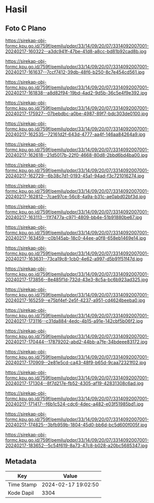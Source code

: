 # Hasil

## Foto C Plano

https://sirekap-obj-formc.kpu.go.id/759f/pemilu/pdpr/33/14/09/20/07/3314092007001-20240217-160322--a3dc941f-47be-41d8-a8cc-bd81b92cad8b.jpg

https://sirekap-obj-formc.kpu.go.id/759f/pemilu/pdpr/33/14/09/20/07/3314092007001-20240217-161637--7ccf7412-39db-48f6-b250-8c7e454cd561.jpg

https://sirekap-obj-formc.kpu.go.id/759f/pemilu/pdpr/33/14/09/20/07/3314092007001-20240217-161838--a8d82f94-19bd-4ad2-9d5b-36c5e4f9e392.jpg

https://sirekap-obj-formc.kpu.go.id/759f/pemilu/pdpr/33/14/09/20/07/3314092007001-20240217-175927--07bebdbc-a0be-4987-89f7-bdc303de0100.jpg

https://sirekap-obj-formc.kpu.go.id/759f/pemilu/pdpr/33/14/09/20/07/3314092007001-20240217-162535--72161d2f-643d-4777-aa4f-146aa84264a9.jpg

https://sirekap-obj-formc.kpu.go.id/759f/pemilu/pdpr/33/14/09/20/07/3314092007001-20240217-162618--21d5017b-22f0-4668-80d8-2bbd6bd4ba00.jpg

https://sirekap-obj-formc.kpu.go.id/759f/pemilu/pdpr/33/14/09/20/07/3314092007001-20240217-162729--6b38c7d1-0193-45a1-94ad-f3c721016274.jpg

https://sirekap-obj-formc.kpu.go.id/759f/pemilu/pdpr/33/14/09/20/07/3314092007001-20240217-162812--7cae97ce-56c8-4a9a-b31c-ae0abd02bf3d.jpg

https://sirekap-obj-formc.kpu.go.id/759f/pemilu/pdpr/33/14/09/20/07/3314092007001-20240217-163113--11f7477a-c971-4809-bb4e-51b91880be67.jpg

https://sirekap-obj-formc.kpu.go.id/759f/pemilu/pdpr/33/14/09/20/07/3314092007001-20240217-163459--c0b145ab-18c0-44ee-a0f8-658eb1469e14.jpg

https://sirekap-obj-formc.kpu.go.id/759f/pemilu/pdpr/33/14/09/20/07/3314092007001-20240217-163631--73ca19c8-1cb0-4e62-a997-d5b91f51f47d.jpg

https://sirekap-obj-formc.kpu.go.id/759f/pemilu/pdpr/33/14/09/20/07/3314092007001-20240217-173856--8e485f1d-732d-43e3-8c5a-bc6b923ad325.jpg

https://sirekap-obj-formc.kpu.go.id/759f/pemilu/pdpr/33/14/09/20/07/3314092007001-20240217-165259--e75bf4ef-2e5f-4237-a951-cd4624beeba0.jpg

https://sirekap-obj-formc.kpu.go.id/759f/pemilu/pdpr/33/14/09/20/07/3314092007001-20240217-173116--c31da884-4edc-4b15-a91e-142cbf5b06f2.jpg

https://sirekap-obj-formc.kpu.go.id/759f/pemilu/pdpr/33/14/09/20/07/3314092007001-20240217-170444--17879202-abd2-44bb-a7fe-34bdeee83172.jpg

https://sirekap-obj-formc.kpu.go.id/759f/pemilu/pdpr/33/14/09/20/07/3314092007001-20240217-170909--2e81e5cd-ca43-48f9-b65d-9caa72321f02.jpg

https://sirekap-obj-formc.kpu.go.id/759f/pemilu/pdpr/33/14/09/20/07/3314092007001-20240217-171304--8f7d217e-fb52-4305-af19-42831308c6ad.jpg

https://sirekap-obj-formc.kpu.go.id/759f/pemilu/pdpr/33/14/09/20/07/3314092007001-20240217-171417--f6b1c524-cdc6-4dec-a482-e03f51985bd1.jpg

https://sirekap-obj-formc.kpu.go.id/759f/pemilu/pdpr/33/14/09/20/07/3314092007001-20240217-174825--3bfb959b-1804-45d0-bb6d-bc5d600f005f.jpg

https://sirekap-obj-formc.kpu.go.id/759f/pemilu/pdpr/33/14/09/20/07/3314092007001-20240217-183652--5c54f619-8a73-47c8-b028-a20bc5685347.jpg


## Metadata

| Key        | Value               |
| ---------- | ------------------- |
| Time Stamp | 2024-02-17 19:02:50 |
| Kode Dapil | 3304                |



